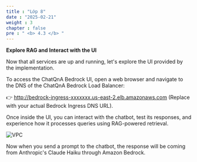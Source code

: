 ```yaml
---
title : "Lớp 8"
date : "2025-02-21"
weight : 3
chapter : false
pre : " <b> 4.3 </b> "
---
```

**Explore RAG and Interact with the UI**

Now that all services are up and running, let's explore the UI provided by the implementation.

To access the ChatQnA Bedrock UI, open a web browser and navigate to the DNS of the ChatQnA Bedrock Load Balancer:

👉 http://bedrock-ingress-xxxxxxx.us-east-2.elb.amazonaws.com (Replace with your actual Bedrock Ingress DNS URL).

Once inside the UI, you can interact with the chatbot, test its responses, and experience how it processes queries using RAG-powered retrieval.

![VPC](/images/5.fwd/image124.png)

Now when you send a prompt to the chatbot, the response will be coming from Anthropic's Claude Haiku through Amazon Bedrock.